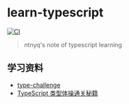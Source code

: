 # learn-typescript

[![CI](https://github.com/ntnyq/learn-typescript/workflows/CI/badge.svg)](https://github.com/ntnyq/learn-typescript/actions)

> ntnyq's note of typescript learning

## 学习资料

-   [type-challenge](https://github.com/type-challenges/type-challenges)
-   [TypeScript 类型体操通关秘籍](https://juejin.cn/book/7047524421182947366)
